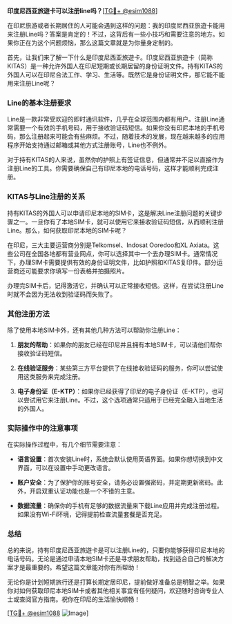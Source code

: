**印度尼西亚旅遊卡可以注册line吗？**[[TG💪+ @esim1088](https://t.me/s/esim1088)]

在印尼旅游或者长期居住的人可能会遇到这样的问题：我的印度尼西亚旅遊卡能用来注册Line吗？答案是肯定的！不过，这背后有一些小技巧和需要注意的地方。如果你正在为这个问题烦恼，那么这篇文章就是为你量身定制的。

首先，让我们来了解一下什么是印度尼西亚旅遊卡。印度尼西亚旅遊卡（简称KITAS）是一种允许外国人在印尼短期或长期居留的身份证明文件。持有KITAS的外国人可以在印尼合法工作、学习、生活等。既然它是身份证明文件，那它能不能用来注册Line呢？

### Line的基本注册要求

Line是一款非常受欢迎的即时通讯软件，几乎在全球范围内都有用户。注册Line通常需要一个有效的手机号码，用于接收验证码短信。如果你没有印尼本地的手机号码，那么注册起来可能会有些麻烦。不过，随着技术的发展，现在越来越多的应用程序开始支持通过邮箱或其他方式注册账号，Line也不例外。

对于持有KITAS的人来说，虽然你的护照上有签证信息，但通常并不足以直接作为注册Line的工具。你需要确保自己有印尼本地的电话号码，这样才能顺利完成注册。

### KITAS与Line注册的关系

持有KITAS的外国人可以申请印尼本地的SIM卡，这是解决Line注册问题的关键步骤之一。一旦你有了本地SIM卡，就可以使用它来接收验证码短信，从而顺利注册Line。那么，如何获取印尼本地的SIM卡呢？

在印尼，三大主要运营商分别是Telkomsel、Indosat Ooredoo和XL Axiata。这些公司在全国各地都有营业网点，你可以选择其中一个去办理SIM卡。通常情况下，办理SIM卡需要提供有效的身份证明文件，比如护照和KITAS复印件。部分运营商还可能要求你填写一份表格并拍摄照片。

办理完SIM卡后，记得激活它，并确认可以正常接收短信。这样，在尝试注册Line时就不会因为无法收到验证码而失败了。

### 其他注册方法

除了使用本地SIM卡外，还有其他几种方法可以帮助你注册Line：

1. **朋友的帮助**：如果你的朋友已经在印尼并且拥有本地SIM卡，可以请他们帮你接收验证码短信。
   
2. **在线验证服务**：某些第三方平台提供了在线接收验证码的服务，你可以尝试使用这类服务来完成注册。

3. **电子身份证（E-KTP）**：如果你已经获得了印尼的电子身份证（E-KTP），也可以尝试用它来注册Line。不过，这个选项通常只适用于已经完全融入当地生活的外国人。

### 实际操作中的注意事项

在实际操作过程中，有几个细节需要注意：

- **语言设置**：首次安装Line时，系统会默认使用英语界面。如果你想切换到中文界面，可以在设置中手动更改语言。
  
- **账户安全**：为了保护你的账号安全，请务必设置强密码，并定期更新密码。此外，开启双重认证功能也是一个不错的主意。

- **数据流量**：确保你的手机有足够的数据流量来下载Line应用并完成注册过程。如果没有Wi-Fi环境，记得提前检查流量套餐是否充足。

### 总结

总的来说，持有印度尼西亚旅遊卡是可以注册Line的，只要你能够获得印尼本地的电话号码。无论是通过申请本地SIM卡还是寻求朋友帮助，找到适合自己的解决方案才是最重要的。希望这篇文章能对你有所帮助！

无论你是计划短期旅行还是打算长期定居印尼，提前做好准备总是明智之举。如果你对如何获取印尼本地SIM卡或者其他相关事宜有任何疑问，欢迎随时咨询专业人士或查阅官方指南。祝你在印尼的生活愉快顺畅！

[[TG💪+ @esim1088](https://t.me/s/esim1088) ![Image](https://i.postimg.cc/4NQfJmqS/Snipaste-2025-05-13-00-14-12.png)]
